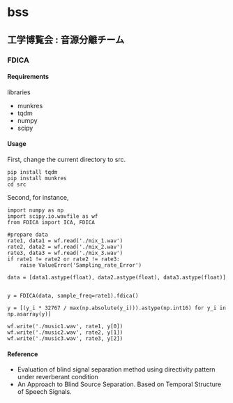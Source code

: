 # bss
## 工学博覧会 : 音源分離チーム

### FDICA

#### Requirements
libraries
- munkres
- tqdm
- numpy
- scipy

#### Usage
First, change the current directory to src.
```
pip install tqdm
pip install munkres
cd src
```
Second, for instance, 

```
import numpy as np
import scipy.io.wavfile as wf
from FDICA import ICA, FDICA

#prepare data
rate1, data1 = wf.read('./mix_1.wav')
rate2, data2 = wf.read('./mix_2.wav')
rate3, data3 = wf.read('./mix_3.wav')
if rate1 != rate2 or rate2 != rate3:
    raise ValueError('Sampling_rate_Error')

data = [data1.astype(float), data2.astype(float), data3.astype(float)]


y = FDICA(data, sample_freq=rate1).fdica()

y = [(y_i * 32767 / max(np.absolute(y_i))).astype(np.int16) for y_i in np.asarray(y)]

wf.write('./music1.wav', rate1, y[0])
wf.write('./music2.wav', rate2, y[1])
wf.write('./music3.wav', rate3, y[2])
```

#### Reference
- Evaluation of blind signal separation method using directivity pattern under reverberant condition
- An Approach to Blind Source Separation. Based on Temporal Structure of Speech Signals. 

